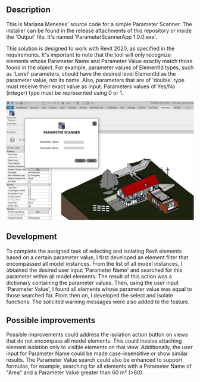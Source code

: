 ## Description

This is Mariana Menezes' source code for a simple Parameter Scanner. The installer can be found in the release attachments of this repository or inside the 'Output' file. It's named 'ParameterScannerApp 1.0.0.exe'.

This solution is designed to work with Revit 2020, as specified in the requirements. It's important to note that the tool will only recognize elements whose Parameter Name and Parameter Value exactly match those found in the object. For example, parameter values of ElementId types, such as 'Level' parameters, should have the desired level ElementId as the parameter value, not its name. Also, parameters that are of 'double' type must receive their exact value as input. Parameters values of Yes/No (integer) type must be represented using 0 or 1.

![Alt text](Image.jpg)

## Development

To complete the assigned task of selecting and isolating Revit elements based on a certain parameter value, I first developed an element filter that encompassed all model instances. From the list of all model instances, I obtained the desired user input 'Parameter Name' and searched for this parameter within all model elements. The result of this action was a dictionary containing the parameter values. Then, using the user input 'Parameter Value', I found all elements whose parameter value was equal to those searched for. From then on, I developed the select and isolate functions. The solicited warning messages were also added to the feature.

## Possible improvements

Possible improvements could address the isolation action button on views that do not encompass all model elements. This could involve attaching element isolation only to visible elements on that view. Additionally, the user input for Parameter Name could be made case-insensitive or show similar results. The Parameter Value search could also be enhanced to support formulas, for example, searching for all elements with a Parameter Name of "Area" and a Parameter Value greater than 60 m² (>60).
